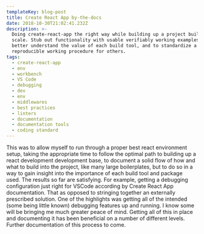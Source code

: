 ```yaml
---
templateKey: blog-post
title: Create React App by-the-docs
date: 2018-10-30T21:02:41.232Z
description: >-
  Doing create-react-app the right way while building up a project built to
  scale. Stub out functionality with usable verifiably working examples to
  better understand the value of each build tool, and to standardize a
  reproducible working procedure for others. 
tags:
  - create-react-app
  - env
  - workbench
  - VS Code
  - debugging
  - dev
  - env
  - middlewares
  - best practices
  - linters
  - documentation
  - documentation tools
  - coding standard
---
```

This was to allow myself to run through a proper best react environment setup, taking the appropriate time to follow the optimal path to building up a react development development base, to document a solid flow of how and what to build into the project, like many large boilerplates, but to do so in a way to gain insight into the importance of each build tool and package used. The results so far are satisfying. For example, getting a debugging configuration just right for VSCode according by Create React App documentation. That as opposed to stringing together an externally prescribed solution. One of the highlights was getting all of the intended (some being little known) debugging features up and running. I know some will be bringing me much greater peace of mind. Getting all of this in place and documenting it has been beneficial on a number of different levels. Further documentation of this process to come.
